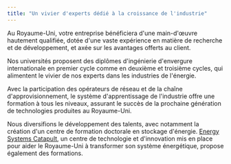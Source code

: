 ```yaml
---
title: "Un vivier d'experts dédié à la croissance de l'industrie"
---
```

Au Royaume-Uni, votre entreprise bénéficiera d'une main-d'œuvre hautement qualifiée, dotée d'une vaste expérience en matière de recherche et de développement, et axée sur les avantages offerts au client.
 
Nos universités proposent des diplômes d'ingénierie d'envergure internationale en premier cycle comme en deuxième et troisième cycles, qui alimentent le vivier de nos experts dans les industries de l'énergie.
 
Avec la participation des opérateurs de réseau et de la chaîne d'approvisionnement, le système d'apprentissage de l'industrie offre une formation à tous les niveaux, assurant le succès de la prochaine génération de technologies produites au Royaume-Uni.
 
Nous diversifions le développement des talents, avec notamment la création d'un centre de formation doctorale en stockage d'énergie. [Energy Systems Catapult](https://es.catapult.org.uk/), un centre de technologie et d'innovation mis en place pour aider le Royaume-Uni à transformer son système énergétique, propose également des formations.
